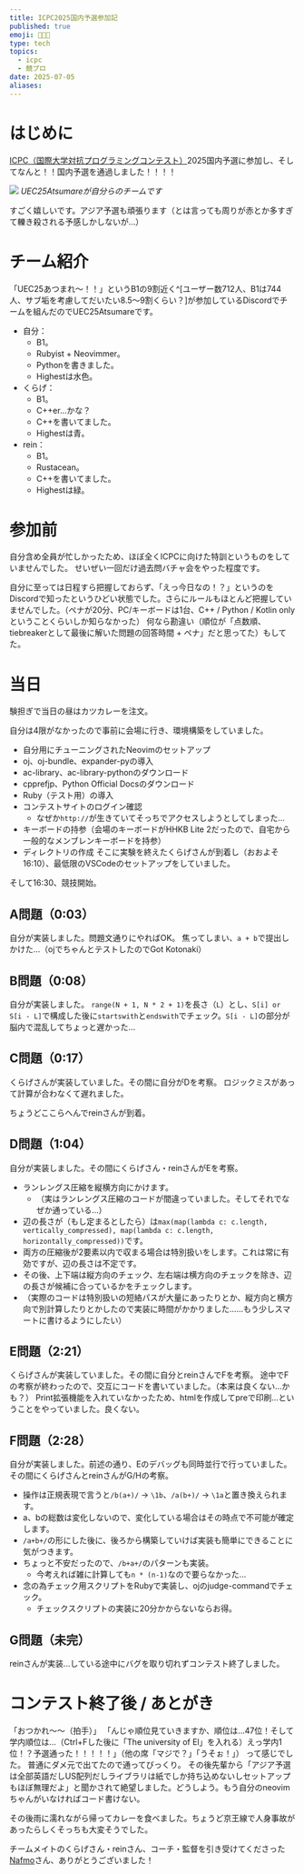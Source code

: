 ```yaml
---
title: ICPC2025国内予選参加記
published: true
emoji: 🧑‍🧑‍🧒
type: tech
topics:
  - icpc
  - 競プロ
date: 2025-07-05
aliases:
---
```

# はじめに
[ICPC（国際大学対抗プログラミングコンテスト）](https://icpc.jp/)2025国内予選に参加し、そしてなんと！！国内予選を通過しました！！！！

![](https://storage.googleapis.com/zenn-user-upload/fc872fe408e3-20250705.png)
*UEC25Atsumareが自分らのチームです*

すごく嬉しいです。アジア予選も頑張ります（とは言っても周りが赤とか多すぎて轢き殺される予感しかしないが…）

# チーム紹介
「UEC25あつまれ～！！」というB1の9割近く^[ユーザー数712人、B1は744人、サブ垢を考慮してだいたい8.5～9割くらい？]が参加しているDiscordでチームを組んだのでUEC25Atsumareです。

- 自分：
	- B1。
	- Rubyist + Neovimmer。
	- Pythonを書きました。
	- Highestは水色。
- くらげ：
	- B1。
	- C++er…かな？
	- C++を書いてました。
	- Highestは青。
- rein：
	- B1。
	- Rustacean。
	- C++を書いてました。
	- Highestは緑。

# 参加前

自分含め全員が忙しかったため、ほぼ全くICPCに向けた特訓というものをしていませんでした。
せいぜい一回だけ過去問バチャ会をやった程度です。

自分に至っては日程すら把握しておらず、「えっ今日なの！？」というのをDiscordで知ったというひどい状態でした。さらにルールもほとんど把握していませんでした。（ペナが20分、PC/キーボードは1台、C++ / Python / Kotlin onlyということくらいしか知らなかった）
何なら勘違い（順位が「点数順、tiebreakerとして最後に解いた問題の回答時間 + ペナ」だと思ってた）もしてた。

# 当日
験担ぎで当日の昼はカツカレーを注文。

自分は4限がなかったので事前に会場に行き、環境構築をしていました。
- 自分用にチューニングされたNeovimのセットアップ
- oj、oj-bundle、expander-pyの導入
- ac-library、ac-library-pythonのダウンロード
- cpprefjp、Python Official Docsのダウンロード
- Ruby（テスト用）の導入
- コンテストサイトのログイン確認
	- なぜか`http://`が生きていてそっちでアクセスしようとしてしまった...
- キーボードの持参（会場のキーボードがHHKB Lite 2だったので、自宅から一般的なメンブレンキーボードを持参）
- ディレクトリの作成
そこに実験を終えたくらげさんが到着し（おおよそ16:10）、最低限のVSCodeのセットアップをしていました。

そして16:30、競技開始。
## A問題（0:03）
自分が実装しました。問題文通りにやればOK。
焦ってしまい、`a + b`で提出しかけた...（ojでちゃんとテストしたのでGot Kotonaki）
## B問題（0:08）
自分が実装しました。
`range(N + 1, N * 2 + 1)`を長さ（`L`）とし、`S[i] or S[i - L]`で構成した後に`startswith`と`endswith`でチェック。`S[i - L]`の部分が脳内で混乱してちょっと遅かった...
## C問題（0:17）
くらげさんが実装していました。その間に自分がDを考察。
ロジックミスがあって計算が合わなくて遅れました。

ちょうどここらへんでreinさんが到着。
## D問題（1:04）
自分が実装しました。その間にくらげさん・reinさんがEを考察。
- ランレングス圧縮を縦横方向にかけます。
	- （実はランレングス圧縮のコードが間違っていました。そしてそれでなぜか通っている...）
- 辺の長さが（もし定まるとしたら）は`max(map(lambda c: c.length, vertically_compressed), map(lambda c: c.length, horizontally_compressed))`です。
- 両方の圧縮後が2要素以内で収まる場合は特別扱いをします。これは常に有効ですが、辺の長さは不定です。
- その後、上下端は縦方向のチェック、左右端は横方向のチェックを除き、辺の長さが候補に合っているかをチェックします。
- （実際のコードは特別扱いの短絡パスが大量にあったりとか、縦方向と横方向で別計算したりとかしたので実装に時間がかかりました......もう少しスマートに書けるようにしたい）

## E問題（2:21）
くらげさんが実装していました。その間に自分とreinさんでFを考察。
途中でFの考察が終わったので、交互にコードを書いていました。（本来は良くない...かも？）
Print拡張機能を入れていなかったため、htmlを作成してpreで印刷...ということをやっていました。良くない。

## F問題（2:28）
自分が実装しました。前述の通り、Eのデバッグも同時並行で行っていました。
その間にくらげさんとreinさんがG/Hの考察。

- 操作は正規表現で言うと`/b(a+)/` -> `\1b`、`/a(b+)/` -> `\1a`と置き換えられます。
- a、bの総数は変化しないので、変化している場合はその時点で不可能が確定します。
- `/a+b+/`の形にした後に、後ろから構築していけば実装も簡単にできることに気がつきます。
- ちょっと不安だったので、`/b+a+/`のパターンも実装。
	- 今考えれば雑に計算しても`n * (n-1)`なので要らなかった...
- 念の為チェック用スクリプトをRubyで実装し、ojのjudge-commandでチェック。
	- チェックスクリプトの実装に20分かからないならお得。

## G問題（未完）
reinさんが実装...している途中にバグを取り切れずコンテスト終了しました。

# コンテスト終了後 / あとがき
「おつかれ～～（拍手）」
「んじゃ順位見ていきますか、順位は...47位！そして学内順位は...（Ctrl+Fした後に「The university of El」を入れる）えっ学内1位！？予選通った！！！！！」（他の席「マジで？」「うそぉ！」）
って感じでした。
普通にダメ元で出てたので通ってびっくり。
その後先輩から「アジア予選は全部英語だしUS配列だしライブラリは紙でしか持ち込めないしセットアップもほぼ無理だよ」と聞かされて絶望しました。どうしよう。もう自分のneovimちゃんがいなければコード書けない。

その後雨に濡れながら帰ってカレーを食べました。ちょうど京王線で人身事故があったらしくそっちも大変そうでした。

チームメイトのくらげさん・reinさん、コーチ・監督を引き受けてくださった[Nafmo](https://x.com/Nafmo2)さん、ありがとうございました！
